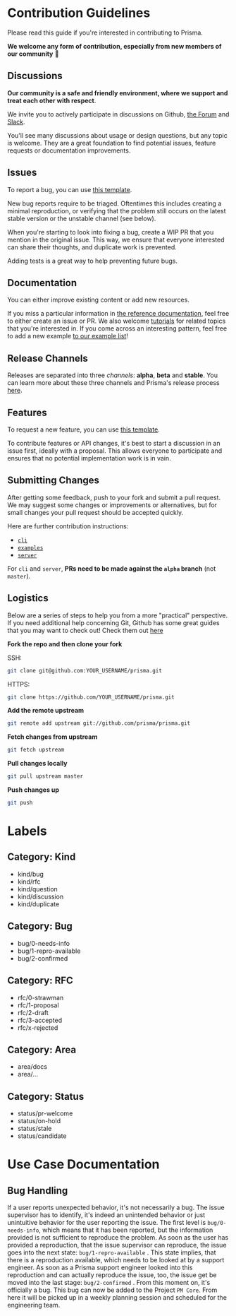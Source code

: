 # Contribution Guidelines

Please read this guide if you're interested in contributing to Prisma.

**We welcome any form of contribution, especially from new members of our community** 💚

## Discussions

**Our community is a safe and friendly environment, where we support and treat each other with respect**.

We invite you to actively participate in discussions on Github, [the Forum](https://www.prisma.io/forum/) and [Slack](https://slack.prisma.io/).

You'll see many discussions about usage or design questions, but any topic is welcome.
They are a great foundation to find potential issues, feature requests or documentation improvements.

## Issues

To report a bug, you can use [this template](https://github.com/prisma/prisma/issues/new?template=bug_report.md).

New bug reports require to be triaged. Oftentimes this includes creating a minimal reproduction, or verifying that the problem still occurs on the latest stable version or the unstable channel (see below).

When you're starting to look into fixing a bug, create a WIP PR that you mention in the original issue. This way, we ensure that everyone interested can share their thoughts, and duplicate work is prevented.

Adding tests is a great way to help preventing future bugs.

## Documentation

You can either improve existing content or add new resources.

If you miss a particular information in [the reference documentation](https://www.prisma.io/docs), feel free to either create an issue or PR. We also welcome [tutorials](https://www.prisma.io/docs/tutorials) for related topics that you're interested in. If you come across an interesting pattern, feel free to add a new example [to our example list](https://github.com/prisma/prisma/tree/master/examples)!

## Release Channels

Releases are separated into three _channels_: **alpha**, **beta** and **stable**. You can learn more about these three channels and Prisma's release process [here](https://www.prisma.io/blog/improving-prismas-release-process-yaey8deiwaex/).

## Features

To request a new feature, you can use [this template](https://github.com/prisma/prisma/issues/new?template=feature_request.md).

To contribute features or API changes, it's best to start a discussion in an issue first, ideally with a proposal. This allows everyone to participate and ensures that no potential implementation work is in vain.

## Submitting Changes

After getting some feedback, push to your fork and submit a pull request. We
may suggest some changes or improvements or alternatives, but for small changes
your pull request should be accepted quickly.

Here are further contribution instructions:

* [`cli`](./cli/CONTRIBUTING.md)
* [`examples`](./examples/CONTRIBUTING.md)
* [`server`](./server/CONTRIBUTING.md)

For `cli` and `server`, **PRs need to be made against the `alpha` branch** (not `master`).

## Logistics

Below are a series of steps to help you from a more "practical" perspective. If you need additional help concerning Git, Github has some great guides that you may want to check out! Check them out [here](https://guides.github.com/)

**Fork the repo and then clone your fork**

SSH:
```sh
git clone git@github.com:YOUR_USERNAME/prisma.git
```

HTTPS:
```sh
git clone https://github.com/YOUR_USERNAME/prisma.git
```

**Add the remote upstream**

```sh
git remote add upstream git://github.com/prisma/prisma.git
```

**Fetch changes from upstream**

```sh
git fetch upstream
```

**Pull changes locally**

```sh
git pull upstream master
```

**Push changes up**

```sh
git push
```


# Labels

## Category: Kind

- kind/bug
- kind/rfc
- kind/question
- kind/discussion
- kind/duplicate

## Category: Bug

- bug/0-needs-info
- bug/1-repro-available
- bug/2-confirmed

## Category: RFC

- rfc/0-strawman
- rfc/1-proposal
- rfc/2-draft
- rfc/3-accepted
- rfc/x-rejected

## Category: Area

- area/docs
- area/...

## Category: Status

- status/pr-welcome
- status/on-hold
- status/stale
- status/candidate


# Use Case Documentation

## Bug Handling

If a user reports unexpected behavior, it's not necessarily a bug. The issue supervisor has to identify, it's indeed an unintended behavior or just unintuitive behavior for the user reporting the issue. The first level is `bug/0-needs-info`, which means that it has been reported, but the information provided is not sufficient to reproduce the problem. As soon as the user has provided a reproduction, that the issue supervisor can reproduce, the issue goes into the next state: `bug/1-repro-available` . This state implies, that there is a reproduction available, which needs to be looked at by a support engineer. As soon as a Prisma support engineer looked into this reproduction and can actually reproduce the issue, too, the issue get be moved into the last stage: `bug/2-confirmed` . From this moment on, it's officially a bug. This bug can now be added to the Project `PM Core`. From here it will be picked up in a weekly planning session and scheduled for the engineering team.
